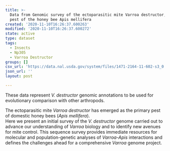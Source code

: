 ```yaml
---
title: >-
  Data from Genomic survey of the ectoparasitic mite Varroa destructor, a major
  pest of the honey bee Apis mellifera
created: '2020-11-10T16:26:37.600263'
modified: '2020-11-10T16:26:37.600272'
state: active
type: dataset
tags:
  - Insects
  - Np305
  - Varroa Destructor
groups: []
csv_url: 'https://data.nal.usda.gov/system/files/1471-2164-11-602-s3_0.csv'
json_url: ''
layout: post

---
```

<p>These data represent <em>V. destructor</em> genomic annotations to be used for evolutionary comparison with other arthropods.</p>
<p>The ectoparasitic mite <em>Varroa destructor</em> has emerged as the primary pest of domestic honey bees (<em>Apis mellifera</em>).<br />
Here we present an initial survey of the <em>V. destructor</em> genome carried out to advance our understanding of <em>Varroa</em> biology and to identify new avenues for mite control. This sequence survey provides immediate resources for molecular and population-genetic analyses of <em>Varroa-Apis</em> interactions and defines the challenges ahead for a comprehensive <em>Varroa</em> genome project.</p>

